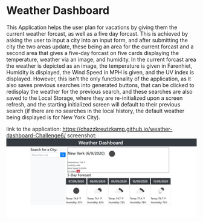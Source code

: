 # Weather Dashboard

This Application helps the user plan for vacations by giving them the current weather forcast, as well as a five day forcast.
This is achieved by asking the user to input a city into an input form, and after submitting the city the two areas update,
these being an area for the current forcast and a second area that gives a five-day forcast on five cards displaying the
temperature, weather via an image, and humidity. In the current forcast area the weather is depicted as an image, the 
temperature is given in Farenhiet, Humidity is displayed, the Wind Speed in MPH is given, and the UV index is displayed.
However, this isn't the only functionality of the application, as it also saves previous searches into generated buttons,
that can be clicked to redisplay the weather for the previous search, and these searches are also saved to the Local
Storage, where they are re-initialized upon a screen refresh, and the starting initialized screen will default to their
previous search (if there are no searches in the local history, the default weather being displayed is for New York City).

link to the application: https://chazzkreutzkamp.github.io/weather-dashboard-Challenge6/
screenshot:
![al text](https://github.com/ChazzKreutzkamp/weather-dashboard-Challenge6/blob/master/resources/ScreenShot.JPG)
